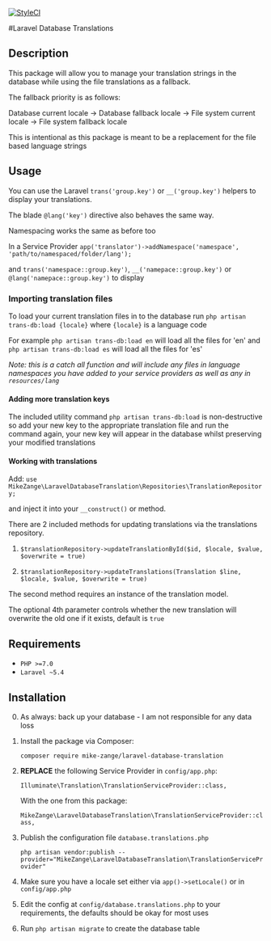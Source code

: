 [![StyleCI](https://styleci.io/repos/85751920/shield?branch=master)](https://styleci.io/repos/85751920)

#Laravel Database Translations

## Description

This package will allow you to manage your translation strings in the database while using the file translations as a 
fallback.

The fallback priority is as follows: 

Database current locale -> Database fallback locale -> File system current locale -> File system fallback locale

This is intentional as this package is meant to be a replacement for the file based language strings

## Usage
You can use the Laravel `trans('group.key')` or `__('group.key')` helpers to display your translations.

The blade `@lang('key')` directive also behaves the same way.

Namespacing works the same as before too 

In a Service Provider `app('translator')->addNamespace('namespace', 'path/to/namespaced/folder/lang');`

and `trans('namespace::group.key')`, `__('namepace::group.key')` or `@lang('namepace::group.key')` to display


### Importing translation files

To load your current translation files in to the database run `php artisan trans-db:load {locale}` where `{locale}` 
is a language code
    
For example `php artisan trans-db:load en` will load all the files for 'en' and `php artisan trans-db:load es` will 
load all the files for 'es'
   
*Note: this is a catch all function and will include any files in language namespaces you have added to your service 
providers as well as any in `resources/lang`*


#### Adding more translation keys

The included utility command `php artisan trans-db:load` is non-destructive so add your new key to the appropriate 
translation file and run the command again, your new key will appear in the database whilst preserving your modified 
translations

#### Working with translations

Add: `use MikeZange\LaravelDatabaseTranslation\Repositories\TranslationRepository;`

and inject it into your `__construct()` or method.

There are 2 included methods for updating translations via the translations repository.

1. `$translationRepository->updateTranslationById($id, $locale, $value, $overwrite = true)`

2. `$translationRepository->updateTranslations(Translation $line, $locale, $value, $overwrite = true)`

The second method requires an instance of the translation model.

The optional 4th parameter controls whether the new translation will overwrite the old one if it exists, default is `true`

## Requirements

- `PHP >=7.0`
- `Laravel ~5.4`


## Installation

0. As always: back up your database - I am not responsible for any data loss

1. Install the package via Composer: 

    `composer require mike-zange/laravel-database-translation`
    
2. **REPLACE** the following Service Provider in `config/app.php`:
    
    `Illuminate\Translation\TranslationServiceProvider::class,`
    
    With the one from this package:
    
    `MikeZange\LaravelDatabaseTranslation\TranslationServiceProvider::class,`
    
3. Publish the configuration file `database.translations.php`

    `php artisan vendor:publish --provider="MikeZange\LaravelDatabaseTranslation\TranslationServiceProvider"`
    
4. Make sure you have a locale set either via `app()->setLocale()` or in `config/app.php`

5. Edit the config at `config/database.translations.php` to your requirements, the defaults should be okay for most uses

6. Run `php artisan migrate` to create the database table
